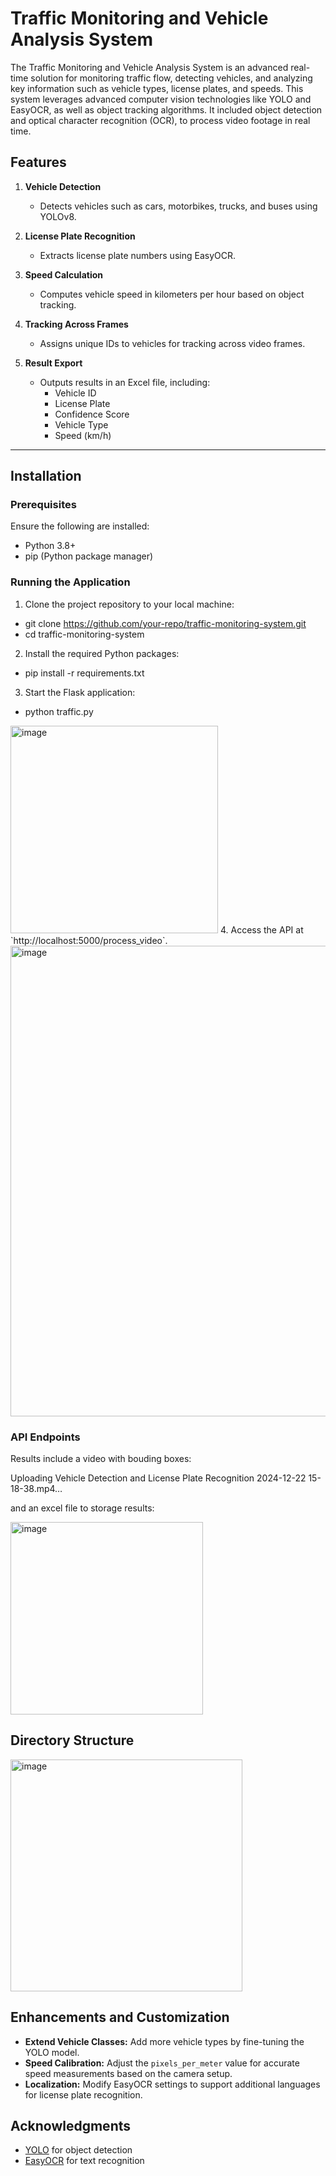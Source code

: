 # Traffic Monitoring and Vehicle Analysis System

The Traffic Monitoring and Vehicle Analysis System is an advanced real-time solution for monitoring traffic flow, detecting vehicles, and analyzing key information such as vehicle types, license plates, and speeds. This system leverages advanced computer vision technologies like YOLO and EasyOCR, as well as object tracking algorithms. It included object detection and optical character recognition (OCR), to process video footage in real time.

## Features

1. **Vehicle Detection**
   - Detects vehicles such as cars, motorbikes, trucks, and buses using YOLOv8.

2. **License Plate Recognition**
   - Extracts license plate numbers using EasyOCR.

3. **Speed Calculation**
   - Computes vehicle speed in kilometers per hour based on object tracking.

4. **Tracking Across Frames**
   - Assigns unique IDs to vehicles for tracking across video frames.

5. **Result Export**
   - Outputs results in an Excel file, including:
     - Vehicle ID
     - License Plate
     - Confidence Score
     - Vehicle Type
     - Speed (km/h)

---

## Installation

### Prerequisites

Ensure the following are installed:

- Python 3.8+
- pip (Python package manager)

### Running the Application
1. Clone the project repository to your local machine:
- git clone https://github.com/your-repo/traffic-monitoring-system.git
- cd traffic-monitoring-system
2. Install the required Python packages:
- pip install -r requirements.txt
3. Start the Flask application:
- python traffic.py
<img width="332" alt="image" src="https://github.com/user-attachments/assets/8b93be9e-d41a-4a9e-9832-e28413360dc7" />
4. Access the API at `http://localhost:5000/process_video`.
<img width="753" alt="image" src="https://github.com/user-attachments/assets/4b0300b1-0f60-4098-ae0b-a4da9657b15a" />

### API Endpoints
Results include a video with bouding boxes:

Uploading Vehicle Detection and License Plate Recognition 2024-12-22 15-18-38.mp4…


and an excel file to storage results:

<img width="308" alt="image" src="https://github.com/user-attachments/assets/0feb412f-0273-48f0-9764-a994a8aa8499" />


## Directory Structure

<img width="371" alt="image" src="https://github.com/user-attachments/assets/207d4664-b4a2-4694-b54e-f872069264b1" />


## Enhancements and Customization
- **Extend Vehicle Classes:** Add more vehicle types by fine-tuning the YOLO model.
- **Speed Calibration:** Adjust the `pixels_per_meter` value for accurate speed measurements based on the camera setup.
- **Localization:** Modify EasyOCR settings to support additional languages for license plate recognition.

## Acknowledgments

- [YOLO](https://github.com/ultralytics/yolov8) for object detection
- [EasyOCR](https://github.com/JaidedAI/EasyOCR) for text recognition
